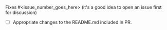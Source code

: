 Fixes #<issue_number_goes_here> (it's a good idea to open an issue first for discussion)

- [ ] Appropriate changes to the README.md included in PR.